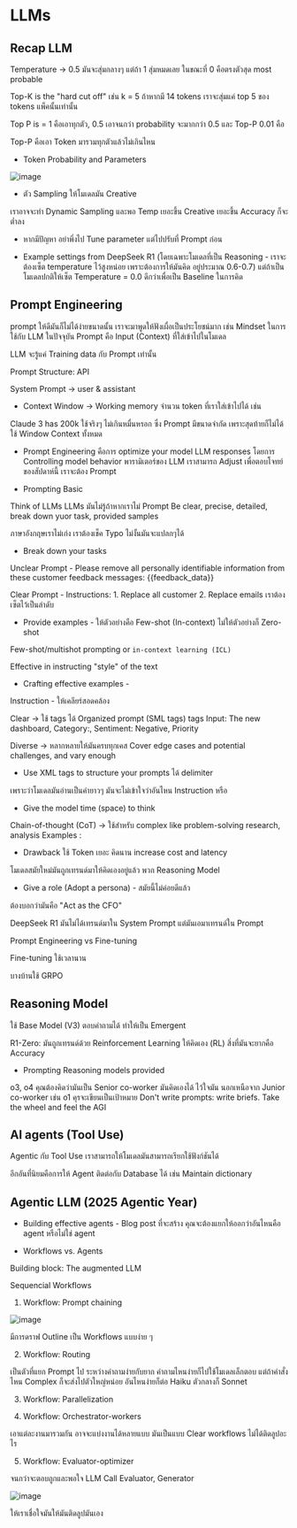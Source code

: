 # LLMs

## Recap LLM

Temperature -> 0.5 มันจะสุ่มกลางๆ แต่ถ้า 1 สุ่มหมดเลย ในขณะที่ 0 คือตรงตัวสุด most probable

Top-K is the "hard cut off" เช่น k = 5 ถ้าหากมี 14 tokens เราจะสุ่มแค่ top 5 ของ tokens แพ็คนั้นเท่านั้น

Top P is = 1 คือเอาทุกตัว, 0.5 เอาจนกว่า probability จะมากกว่า 0.5 และ Top-P 0.01 คือ

Top-P คือเอา Token มารวมทุกตัวแล้วไม่เกินไหน

* Token Probability and Parameters

![image](https://github.com/user-attachments/assets/ee4303c7-0561-40ea-b927-2f3d058cc4c3)

* ตัว Sampling ให้โมเดลมัน Creative

เราอาจจะทำ Dynamic Sampling และพอ Temp เยอะขึ้น Creative เยอะขึ้น Accuracy ก็จะต่ำลง

* หากมีปัญหา อย่าพึ่งไป Tune parameter แต่ไปปรับที่ Prompt ก่อน

* Example settings from DeepSeek R1 (โดยเฉพาะโมเดลที่เป็น Reasoning - เราจะต้องเซ็ต temperature ไว้สูงหน่อย เพราะต้องการให้มันคิด อยู่ประมาณ 0.6-0.7)
แต่ถ้าเป็นโมเดลปกติให้เซ็ต Temperature = 0.0 ดีกว่าเพื่อเป็น Baseline ในการคิด

## Prompt Engineering

prompt ให้ดีมันก็ไม่ได้ง่ายขนาดนั้น เราจะมาพูดให้ฟังเผื่อเป็นประโยชน์มาก เช่น Mindset ในการใช้กับ LLM ในปัจจุบัน
Prompt คือ Input (Context) ที่ใส่เข้าไปในโมเดล

LLM จะรู้แค่ Training data กับ Prompt เท่านั้น

Prompt Structure: API

System Prompt -> user & assistant

* Context Window -> Working memory จำนวน token ที่เราใส่เข้าไปได้ เช่น

Claude 3 has 200k ใช้จริงๆ ไม่เกินหมื่นหรอก ซึ่ง Prompt มีขนาดจำกัด เพราะสุดท้ายก็ไม่ได้ใช้ Window Context ทั้งหมด

* Prompt Engineering คือการ optimize your model LLM responses โดยการ Controlling model behavior พารามิเตอร์ของ LLM เราสามารถ Adjust เพื่อตอบโจทย์ของสัปดาห์นี้
เราจะต้อง Prompt

* Prompting Basic

Think of LLMs LLMs มันไม่รู้ถ้าหากเราไม่ Prompt
Be clear, precise, detailed, break down yuor task, provided samples

ภาษาอังกฤษเราไม่เก่ง เราต้องเช็ค Typo ไม่งั้นมันจะแปลกๆได้

* Break down your tasks

Unclear Prompt - Please remove all personally identifiable information from these customer feedback messages: {{feedback_data}}

Clear Prompt - Instructions: 1. Replace all customer 2. Replace emails เราต้องเซ็ตไว้เป็นลำดับ

* Provide examples - ให้ตัวอย่างคือ Few-shot (In-context) ไม่ให้ตัวอย่างก็ Zero-shot

Few-shot/multishot prompting or `in-context learning (ICL)`

Effective in instructing "style" of the text

* Crafting effective examples -

Instruction - ให้เคลียร์สอดคล้อง

Clear -> ใช้ tags ได้ Organized prompt (SML tags) <example> tags Input: The new dashboard, Category:, Sentiment: Negative, Priority 

Diverse -> หลากหลายให้มันครบทุกเคส Cover edge cases and potential challenges, and vary enough

* Use XML tags to structure your prompts ได้ delimiter

เพราะว่าโมเดลมันอ่านเป็นคำยาวๆ มันจะไม่เข้าใจว่าอันไหน Instruction หรือ

* Give the model time (space) to think

Chain-of-thought (CoT) -> ใช้สำหรับ complex like problem-solving research, analysis
Examples : 
- Drawback ใช้ Token เยอะ คิดนาน increase cost and latency

โมเดลสมัยใหม่มันถูกเทรนด์มาให้คิดเองอยู่แล้ว พวก Reasoning Model

* Give a role (Adopt a persona) - สมัยนี้ไม่ค่อยดีแล้ว

ต้องบอกว่ามันคือ "Act as the CFO"

DeepSeek R1 มันไม่ได้เทรนด์มาใน System Prompt แต่มันเอมาเทรนด์ใน Prompt

Prompt Engineering vs Fine-tuning

Fine-tuning ใช้เวลานาน

บางบ้านใช้ GRPO

## Reasoning Model

ใช้ Base Model (V3) ตอบคำถามได้ ทำให้เป็น Emergent

R1-Zero: มันถูกเทรนด์ด้วย Reinforcement Learning ให้คิดเอง (RL) สิ่งที่มันจะยากคือ Accuracy

* Prompting Reasoning models provided

o3, o4 คุณต้องคิดว่ามันเป็น Senior co-worker มันคิดเองได้ ไว้ใจมัน นอกเหนือจาก Junior co-worker เช่น o1
คุรจะเขียนเป็นเป้าหมาย Don't write prompts: write briefs. Take the wheel and feel the AGI

## AI agents (Tool Use)

Agentic กับ Tool Use เราสามารถให้โมเดลมันสามารถเรียกใช้ฟังก์ชันได้ 

อีกอันที่นิยมคือการให้ Agent ติดต่อกับ Database ได้ เช่น Maintain dictionary

## Agentic LLM (2025 Agentic Year)

* Building effective agents - Blog post ที่จะสร้าง คุณจะต้องแยกให้ออกว่าอันไหนคือ agent หรือไม่ใช่ agent

* Workflows vs. Agents

Building block: The augmented LLM

Sequencial Workflows

1. Workflow: Prompt chaining

![image](https://github.com/user-attachments/assets/2f8ef0e8-0067-48fb-a640-06046e841d35)

มีการดราฟ Outline เป็น Workflows แบบง่าย ๆ 

2. Workflow: Routing

เป็นตัวที่แยก Prompt ไป ระหว่างคำถามง่ายกับยาก คำถามไหนง่ายก็ไปใช้โมเดลเล็กตอบ แต่ถ้าคำสั่งไหน Complex ก็จะส่งไปตัวใหญ่หน่อย
อันไหนง่ายก็ต่อ Haiku ตัวกลางก็ Sonnet

3. Workflow: Parallelization

4. Workflow: Orchestrator-workers

เอาแต่ละงานมารวมกัน อาจจะแบ่งงานได้หลายแบบ มันเป็นแบบ Clear workflows ไม่ได้ติดลูปอะไร

5. Workflow: Evaluator-optimizer

จนกว่าจะตอบถูกและพอใจ  LLM Call Evaluator, Generator

![image](https://github.com/user-attachments/assets/8911c269-a2c4-4e66-bfa5-cb7b8cd9117b)

ให้เราเชื่อใจมันให้มันติดลูปมันเอง

